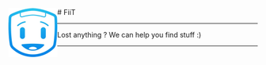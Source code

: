 <img align="left" src='/.github/assets/logo.png'>
# FiiT

***

Lost anything ? We can help you find stuff :)

***

# <code/>
